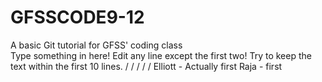 # GFSSCODE9-12
A basic Git tutorial for GFSS' coding class  
Type something in here!
Edit any line except the first two!
Try to keep the text within the first 10 lines.
/
/
/
/
/
Elliott - Actually first
Raja - first
